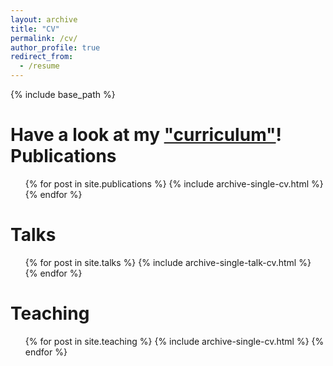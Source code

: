 ```yaml
---
layout: archive
title: "CV"
permalink: /cv/
author_profile: true
redirect_from:
  - /resume
---
```


{% include base_path %}

Have a look at my ["curriculum"](https://mtiezzi.github.io/files/cv.pdf)!
Publications
======
  <ul>{% for post in site.publications %}
    {% include archive-single-cv.html %}
  {% endfor %}</ul>
  
Talks
======
  <ul>{% for post in site.talks %}
    {% include archive-single-talk-cv.html %}
  {% endfor %}</ul>
  
Teaching
======
  <ul>{% for post in site.teaching %}
    {% include archive-single-cv.html %}
  {% endfor %}</ul>
  
